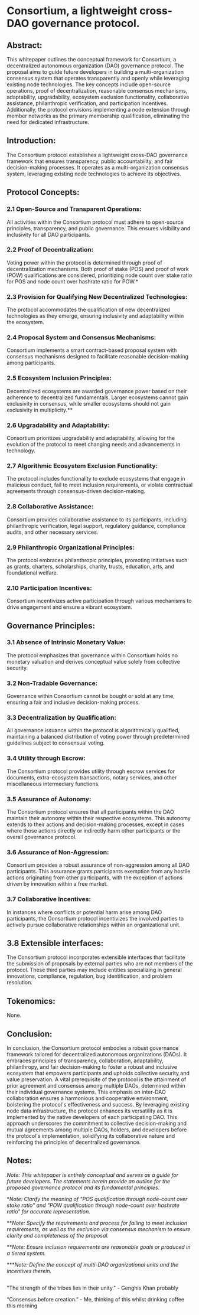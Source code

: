 # Consortium, a lightweight cross-DAO governance protocol.

## Abstract:

This whitepaper outlines the conceptual framework for Consortium, a decentralized autonomous organization (DAO) governance protocol. The proposal aims to guide future developers in building a multi-organization consensus system that operates transparently and openly while leveraging existing node technologies. The key concepts include open-source operations, proof of decentralization, reasonable consensus mechanisms, adaptability, upgradability, ecosystem exclusion functionality, collaborative assistance, philanthropic verification, and participation incentives. Additionally, the protocol envisions implementing a node extension through member networks as the primary membership qualification, eliminating the need for dedicated infrastructure.

## Introduction:

The Consortium protocol establishes a lightweight cross-DAO governance framework that ensures transparency, public accountability, and fair decision-making processes. It operates as a multi-organization consensus system, leveraging existing node technologies to achieve its objectives.

## Protocol Concepts:

### 2.1 Open-Source and Transparent Operations:

All activities within the Consortium protocol must adhere to open-source principles, transparency, and public governance. This ensures visibility and inclusivity for all DAO participants.

### 2.2 Proof of Decentralization:

Voting power within the protocol is determined through proof of decentralization mechanisms. Both proof of stake (POS) and proof of work (POW) qualifications are considered, prioritizing node count over stake ratio for POS and node count over hashrate ratio for POW.*

### 2.3 Provision for Qualifying New Decentralized Technologies:

The protocol accommodates the qualification of new decentralized technologies as they emerge, ensuring inclusivity and adaptability within the ecosystem.

### 2.4 Proposal System and Consensus Mechanisms:

Consortium implements a smart contract-based proposal system with consensus mechanisms designed to facilitate reasonable decision-making among participants.

### 2.5 Ecosystem Inclusion Principles:

Decentralized ecosystems are awarded governance power based on their adherence to decentralized fundamentals. Larger ecosystems cannot gain exclusivity in consensus, while smaller ecosystems should not gain exclusivity in multiplicity.**

### 2.6 Upgradability and Adaptability:

Consortium prioritizes upgradability and adaptability, allowing for the evolution of the protocol to meet changing needs and advancements in technology.

### 2.7 Algorithmic Ecosystem Exclusion Functionality:

The protocol includes functionality to exclude ecosystems that engage in malicious conduct, fail to meet inclusion requirements, or violate contractual agreements through consensus-driven decision-making.

### 2.8 Collaborative Assistance:

Consortium provides collaborative assistance to its participants, including philanthropic verification, legal support, regulatory guidance, compliance audits, and other necessary services.

### 2.9 Philanthropic Organizational Principles:

The protocol embraces philanthropic principles, promoting initiatives such as grants, charters, scholarships, charity, trusts, education, arts, and foundational welfare.

### 2.10 Participation Incentives:

Consortium incentivizes active participation through various mechanisms to drive engagement and ensure a vibrant ecosystem.

## Governance Principles:

### 3.1 Absence of Intrinsic Monetary Value:

The protocol emphasizes that governance within Consortium holds no monetary valuation and derives conceptual value solely from collective security.

### 3.2 Non-Tradable Governance:

Governance within Consortium cannot be bought or sold at any time, ensuring a fair and inclusive decision-making process.

### 3.3 Decentralization by Qualification:

All governance issuance within the protocol is algorithmically qualified, maintaining a balanced distribution of voting power through predetermined guidelines subject to consensual voting.

### 3.4 Utility through Escrow:

The Consortium protocol provides utility through escrow services for documents, extra-ecosystem transactions, notary services, and other miscellaneous intermediary functions.

### 3.5 Assurance of Autonomy:

The Consortium protocol ensures that all participants within the DAO maintain their autonomy within their respective ecosystems. This autonomy extends to their actions and decision-making processes, except in cases where those actions directly or indirectly harm other participants or the overall governance protocol.

### 3.6 Assurance of Non-Aggression:

Consortium provides a robust assurance of non-aggression among all DAO participants. This assurance grants participants exemption from any hostile actions originating from other participants, with the exception of actions driven by innovation within a free market.

### 3.7 Collaborative Incentives:

In instances where conflicts or potential harm arise among DAO participants, the Consortium protocol incentivizes the involved parties to actively pursue collaborative relationships within an organizational unit.

## 3.8 Extensible interfaces:
The Consortium protocol incorporates extensible interfaces that facilitate the submission of proposals by external parties who are not members of the protocol. These third parties may include entities specializing in general innovations, compliance, regulation, bug identification, and problem resolution. 

## Tokenomics:
None.

## Conclusion:

In conclusion, the Consortium protocol embodies a robust governance framework tailored for decentralized autonomous organizations (DAOs). It embraces principles of transparency, collaboration, adaptability, philanthropy, and fair decision-making to foster a robust and inclusive ecosystem that empowers participants and upholds collective security and value preservation. A vital prerequisite of the protocol is the attainment of prior agreement and consensus among multiple DAOs, determined within their individual governance systems. This emphasis on inter-DAO collaboration ensures a harmonious and cooperative environment, bolstering the protocol's effectiveness and success.
By leveraging existing node data infrastructure, the protocol enhances its versatility as it is implemented by the native developers of each participating DAO. This approach underscores the commitment to collective decision-making and mutual agreements among multiple DAOs, holders, and developers before the protocol's implementation, solidifying its collaborative nature and reinforcing the principles of decentralized governance.

## Notes:

*Note: This whitepaper is entirely conceptual and serves as a guide for future developers. The statements herein provide an outline for the proposed governance protocol and its fundamental principles.*

**Note: Clarify the meaning of "POS qualification through node-count over stake ratio" and "POW qualification through node-count over hashrate ratio" for accurate representation.*

***Note: Specify the requirements and process for failing to meet inclusion requirements, as well as the exclusion via consensus mechanism to ensure clarity and completeness of the proposal.*

***Note: Ensure inclusion requirements are reasonable goals or produced in a tiered system.*

****Note: Define the concept of multi-DAO organizational units and the incentives therein.*

## 

"The strength of the tribes lies in their unity." - Genghis Khan probably

“Consensus before creation.” - Me, thinking of this whilst drinking coffee this morning

